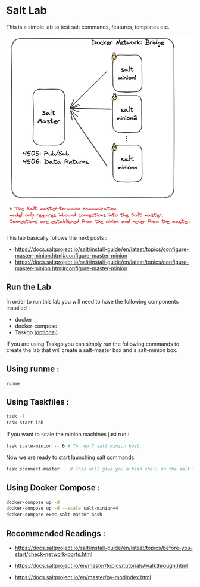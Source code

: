 # Salt Lab 

This is a simple lab to test salt commands, features, templates etc. 

![](./arch/arch.excalidraw.png)


This lab basically follows the next posts : 
- https://docs.saltproject.io/salt/install-guide/en/latest/topics/configure-master-minion.html#configure-master-minion
- https://docs.saltproject.io/salt/install-guide/en/latest/topics/configure-master-minion.html#configure-master-minion


## Run the Lab 

In order to run this lab you will need to have the following components installed : 
 * docker
 * docker-compose 
 * Taskgo ([optional](https://taskfile.dev/installation/)). 

If you are using Taskgo you can simply run the following commands to create the lab that will create a salt-master box  and a salt-minion box.

## Using runme : 

```sh
runme
```

## Using Taskfiles : 

```sh {name=start}
task -l 
task start-lab  
```
If you want to scale the minion machines just run : 

```sh {name=scale}
task scale-minion -- 6 # To run 7 salt minion host.
```
Now we are ready to start launching salt commands. 

```sh {name=connect}
task sconnect-master    # This will give you a bash shell in the salt master box
```

## Using Docker Compose : 

```sh
docker-compose up -d 
docker-compose up -d --scale salt-minion=4
docker-compose exec salt-master bash
```

## Recommended Readings : 

- https://docs.saltproject.io/salt/install-guide/en/latest/topics/before-you-start/check-network-ports.html

- https://docs.saltproject.io/en/master/topics/tutorials/walkthrough.html
- https://docs.saltproject.io/en/master/py-modindex.html

